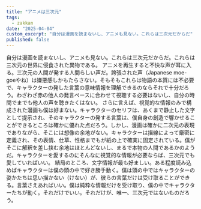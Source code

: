 ```yaml
---
title: "アニメは三次元"
tags:
  - zakkan
date: "2025-04-04"
custom_excerpt: "自分は漫画を読まないし、アニメも見ない。これらは三次元だからだ"
published: false
---
```

自分は漫画を読まないし、アニメも見ない。これらは三次元だからだ。これらは三次元の世界に侵食された異物である。
アニメを再生すると不快な声が耳に入る。三次元の人間が発する人間らしい声だ。誇張された声（Japanese moe-goeやね）は嫌悪感しかもたらさない。そもそもこれらは物語の本質には不必要で、キャラクターの発した言葉の意味情報を理解できるのならそれで十分だろう。わざわざ赤の他人の発言ペースに合わせて視聴する必要はないし、自分の時間でまでも他人の声を聴きたくはない。
さらに言えば、視覚的な情報のみで構成された漫画も僕は好まない。キャラクターのセリフは、あくまで静止した文字として提示され、そのキャラクターの発する言葉は、僕自身の創造で響かせることができるところは確かに優れた点だろう。しかし、漫画は確かに二次元の表現でありながら、そこには想像の余地がない。キャラクターは描線によって厳密に定義され、その表情、仕草、性格までもが紙の上で確実に固定されている。僕がそこに解釈を差し挟む余地はほとんどないし、まるで本物の人間であるかのようだ。キャラクターを愛するのにそんなに視覚的な情報が必要ならば、三次元でも愛していればいい。
結局のところ、文字情報が最も好ましい。ある程度読み込めばキャラクターは僕の頭の中で好き勝手動く。僕は頭の中ではキャラクターの姿かたちは思い描かない（けない）が、彼らの言葉だけは受け取ることができる。言葉さえあればいい。僕は純粋な情報だけを受け取り、僕の中でキャラクターたちが動く。それだけでいい。それだけが、唯一、三次元ではないものだろう。